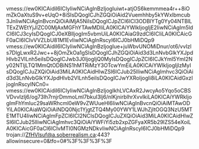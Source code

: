 vmess://ew0KICAidiI6ICIyIiwNCiAgInBzIjogIuiwt+atjOS6kemmmea4r++8iOmZkOaXtuS9v+eUqO+8iSIsDQogICJhZGQiOiAid2Vuemhhby5kYWxlbmcub3JnIiwNCiAgInBvcnQiOiAiMjA5NiIsDQogICJpZCI6ICI3ODBlYTg0Yy04NTBlLTExZWEtYjJlZC00MjAxMGFhYTAwMDIiLA0KICAiYWlkIjogIjE2IiwNCiAgIm5ldCI6ICJ3cyIsDQogICJ0eXBlIjogIm5vbmUiLA0KICAiaG9zdCI6ICIiLA0KICAicGF0aCI6ICIvVVZLbU81M1EvIiwNCiAgInRscyI6ICJ0bHMiDQp9
vmess://ew0KICAidiI6ICIyIiwNCiAgInBzIjogIue+juWbvUNOMiDnur/ot6/vvIzls7DlgLwxR2Jwc++8jOmZkOa1gSIsDQogICJhZGQiOiAid3d3LnNvbGlkYXJpdHlvb2VlLnh5eiIsDQogICJwb3J0IjogIjQ0MyIsDQogICJpZCI6ICJkYmI5YmI2Ny02NTljLTQ1MmQtODBiNS1hMTRiMzY3OTcwYmEiLA0KICAiYWlkIjogIjIzMyIsDQogICJuZXQiOiAid3MiLA0KICAidHlwZSI6ICJub25lIiwNCiAgImhvc3QiOiAid3d3LnNvbGlkYXJpdHlvb2VlLnh5eiIsDQogICJwYXRoIjogIi8iLA0KICAidGxzIjogInRscyINCn0=
vmess://ew0KICAidiI6ICIyIiwNCiAgInBzIjogIkhLVCAxR2JwcyAo5Yqo5oCBSVDvvIzlj6/og73lh7rnjrDmmoLml7bkuI3lj6/nlKjnirblhrXvvIkiLA0KICAiYWRkIjogImFhYmIuc29saWRhcml0eW9vZWUueHl6IiwNCiAgInBvcnQiOiAiMTAwODYiLA0KICAiaWQiOiAiNDQ0Njc1YjgtZTQ4My00YWY1LWJhZjItOGQ3NzU5MTE1MTU4IiwNCiAgImFpZCI6ICI2NCIsDQogICJuZXQiOiAid3MiLA0KICAidHlwZSI6ICJub25lIiwNCiAgImhvc3QiOiAiYWFiYi5zb2xpZGFyaXR5b29lZS54eXoiLA0KICAicGF0aCI6ICIvMTI0NGMzNDkvIiwNCiAgInRscyI6ICJ0bHMiDQp9
trojan://ZfHVlsuf@a.soberrealism.ca:443?allowinsecure=0&tfo=0#%3F%3F%3F%3F

